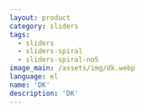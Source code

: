 ```yaml
---
layout: product
category: sliders
tags:
  - sliders
  - sliders-spiral
  - sliders-spiral-no5
image_main: /assets/img/dk.webp
language: el
name: 'DK'
description: 'DK'
---
```

